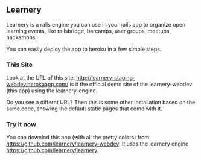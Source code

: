 ## Learnery

Learnery is a rails engine you can use 
in your rails app to organize open learning events, 
like railsbridge, barcamps, user groups, meetups, hackathons. 

You can easily deploy the app to heroku in a few simple steps.

### This Site

Look at the URL of this site: 
http://learnery-staging-webdev.herokuapp.com/
is it the official demo site of the
learnery-webdev (this app) using the learnery-engine.

Do you see a differnt URL?  Then this is some 
other installation based on the same code,
showing the default static pages that come with it.

### Try it now

You can downlod this app (with all the pretty colors)
from https://github.com/learnery/learnery-webdev.
It uses the learnery engine https://github.com/learnery/learnery.

